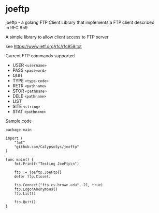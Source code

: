 # joeftp
joeftp - a golang FTP Client Library that implements a FTP client described in RFC 959

A simple library to allow client access to FTP server

see https://www.ietf.org/rfc/rfc959.txt

Current FTP commands supported
   * USER `<username>`
   * PASS `<password>`
   * QUIT
   * TYPE `<type-code>`
   * RETR `<pathname>`
   * STOR `<pathname>`
   * DELE `<pathname>`
   * LIST
   * SITE `<string>`
   * STAT `<pathname>`


Sample code

```
package main

import (
	"fmt"
	"github.com/CalypsoSys/joeftp"
)

func main() {
	fmt.Printf("Testing JoeFtp\n")

	ftp := joeftp.JoeFtp{}
	defer ftp.Close()

	ftp.Connect("ftp.cs.brown.edu", 21, true)
	ftp.LogonAnonymous()
	ftp.List()

	ftp.Quit()
}
```
